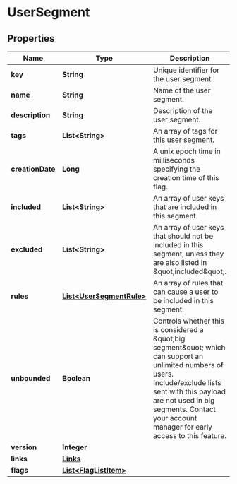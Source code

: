 
# UserSegment

## Properties
Name | Type | Description | Notes
------------ | ------------- | ------------- | -------------
**key** | **String** | Unique identifier for the user segment. | 
**name** | **String** | Name of the user segment. | 
**description** | **String** | Description of the user segment. |  [optional]
**tags** | **List&lt;String&gt;** | An array of tags for this user segment. |  [optional]
**creationDate** | **Long** | A unix epoch time in milliseconds specifying the creation time of this flag. | 
**included** | **List&lt;String&gt;** | An array of user keys that are included in this segment. |  [optional]
**excluded** | **List&lt;String&gt;** | An array of user keys that should not be included in this segment, unless they are also listed in \&quot;included\&quot;. |  [optional]
**rules** | [**List&lt;UserSegmentRule&gt;**](UserSegmentRule.md) | An array of rules that can cause a user to be included in this segment. |  [optional]
**unbounded** | **Boolean** | Controls whether this is considered a \&quot;big segment\&quot; which can support an unlimited numbers of users. Include/exclude lists sent with this payload are not used in big segments. Contact your account manager for early access to this feature. |  [optional]
**version** | **Integer** |  |  [optional]
**links** | [**Links**](Links.md) |  |  [optional]
**flags** | [**List&lt;FlagListItem&gt;**](FlagListItem.md) |  |  [optional]



